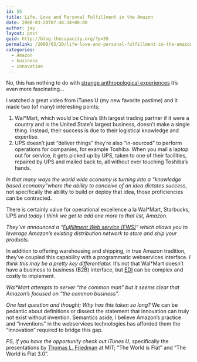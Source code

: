 ```yaml
---
id: 55
title: Life, Love and Personal Fulfillment in the Amazon
date: 2008-03-20T07:48:34+00:00
author: jay
layout: post
guid: http://blog.thecapacity.org/?p=55
permalink: /2008/03/20/life-love-and-personal-fulfillment-in-the-amazon/
categories:
  - Amazon
  - business
  - innovation
---
```

No, this has nothing to do with [strange anthropological experiences](http://www.amazon.com/Keep-River-Your-Right-Cannibal/dp/B00006CXH4/ref=sr_1_1?ie=UTF8&s=dvd&qid=1206014599&sr=8-1) it’s even more fascinating…

I watched a great video from iTunes U (my new favorite pastime) and it made two (of many) interesting points;

  1. Wal*Mart, which would be China’s 8th largest trading partner if it were a country and is the United State’s largest business, doesn’t make a single thing. Instead, their success is due to their logistical knowledge and expertise.
  2. UPS doesn’t just “deliver things” they’re also “in-sourced” to perform operations for companies, for example Toshiba. When you mail a laptop out for service, it gets picked up by UPS, taken to one of their facilities, repaired by UPS and mailed back to, all without ever touching Toshiba’s hands.

_In that many ways the world wide economy is turning into a “knowledge based economy”where the ability to conceive of an idea dictates success_, not specifically the ability to build or deploy that idea, those proficiencies can be contracted.

There is certainly value for operational excellence a la Wal*Mart, Starbucks, UPS and _today I think we get to add one more to that list, Amazon._

_They’ve announced a “[Fulfillment Web service (FWS)](http://blog.awswebshop.com/2008/03/20/our-most-fulfilling-web-service-yet/ "Amazon Fulfillment Webservice")” which allows you to leverage Amazon’s existing distribution network to store and ship your products._

In addition to offering warehousing and shipping, in true Amazon tradition, they’ve coupled this capability with a programmatic webservices interface. _I think this may be a pretty key differentiator._ It’s not that Wal*Mart doesn’t have a business to business (B2B) interface, but [EDI](http://en.wikipedia.org/wiki/Electronic_Data_Interchange "Electronic Data Interchange") can be complex and costly to implement.

_Wal*Mart attempts to server “the common man” but it seems clear that Amazon’s focused on “the common business”._

_One last question and thought; Why has this taken so long?_ We can be pedantic about definitions or dissect the statement that innovation can truly not exist without invention. Semantics aside, I believe Amazon’s practice and “inventions” in the webservices technologies has afforded them the “innovation” required to bridge this gap.

_PS, if you have the opportunity check out iTunes U_, specifically the presentations by <a title="Thomas Friedman - The World is Flat" href="http://www.thomaslfriedman.com/worldisflat.htm" onmousedown="return rwt(this,'','','res','3','AFQjCNE2Gde70680r7m2iN_yMQNfXevDJg','&sig2=Pv1Rk63kaJof3SnJ1QeOvw')">Thomas L. Friedman</a> at MIT; “The World is Flat” and “The World is Flat 3.0”.

